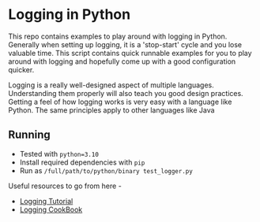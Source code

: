 # Logging in Python

This repo contains examples to play around with logging in Python.  Generally when setting up logging, it is a 'stop-start' cycle and you lose valuable
time.  This script contains quick runnable examples for you to play around with logging and hopefully come up with a good configuration quicker.

Logging is a really well-designed aspect of multiple languages.  Understanding them properly will also teach you good design practices.  Getting a feel
of how logging works is very easy with a language like Python.  The same principles apply to other languages like Java

## Running

* Tested with `python=3.10`
* Install required dependencies with `pip`
* Run as `/full/path/to/python/binary test_logger.py`


Useful resources to go from here -

* [Logging Tutorial](https://docs.python.org/3/howto/logging.html)
* [Logging CookBook](https://docs.python.org/3/howto/logging-cookbook.html)
